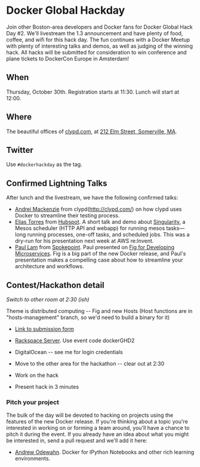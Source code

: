 # Docker Global Hackday

Join other Boston-area developers and Docker fans for Docker Global Hack Day #2. We'll livestream the 1.3 announcement  and have plenty of food, coffee, and wifi for this hack day. The fun continues with a Docker Meetup with plenty of interesting talks and demos, as well as judging of the winning hack. All hacks will be submitted for consideration to win conference and plane tickets to DockerCon Europe in Amsterdam!

## When

Thursday, October 30th.  Registration starts at 11:30.  Lunch will start at 12:00.

## Where

The beautiful offices of [clypd.com](http://clypd.com/), at [212 Elm Street, Somerville, MA](https://goo.gl/maps/7xuMS).

## Twitter

Use `#dockerhackday` as the tag.

## Confirmed Lightning Talks

After lunch and the livestream, we have the following confirmed talks:

* [Andrei Mackenzie](https://www.linkedin.com/in/andreimackenzie) from clypd(http://clypd.com/) on how clypd uses Docker to streamline their testing process.
* [Elias Torres](http://www.eliastorres.com/) from [Hubspot](http://www.hubspot.com/).  A short talk and demo about [Singularity](https://github.com/HubSpot/Singularity), a Mesos scheduler (HTTP API and webapp) for running mesos tasks—long running processes, one-off tasks, and scheduled jobs.  This was a dry-run for his presentation next week at AWS re:Invent.
* [Paul Lam](https://twitter.com/quantisan) from [Spokepoint](http://www.spokepoint.com/).  Paul presented on [Fig for Developing Microservices](http://www.slideshare.net/quantisan/2014-docker-boston-fig-for-developing-microservices). Fig is a big part of the new Docker release, and Paul's presentation makes a compelling case about how to streamline your architecture and workflows.


## Contest/Hackathon detail

*Switch to other room at 2:30 (ish)*

Theme is distributed computing -- Fig and new Hosts (Host functions are in "hosts-management" branch, so we'd need to build a binary for it)

* [Link to submission form](https://docs.google.com/a/oreilly.com/forms/d/1eT76LrZYpo8SCNP4hFyZcSJ-kd7_NSSbTYyrSMpLwIA/viewform)
* [Rackspace Server](http://iwantaserver.io/).  Use event code dockerGHD2
* DigitalOcean -- see me for login credentials


* Move to the other area for the hackathon -- clear out at 2:30
* Work on the hack
* Present hack in 3 minutes


### Pitch your project

The bulk of the day will be devoted to hacking on projects using the features of the new Docker release.  If you're thinking about a topic you're interested in working on or forming a team around, you'll have a chance to pitch it during the event.  If you already have an idea about what you might be interested in, send a pull request and we'll add it here:

* [Andrew Odewahn](https://github.com/odewahn).  Docker for IPython Notebooks and other rich learning environments.




